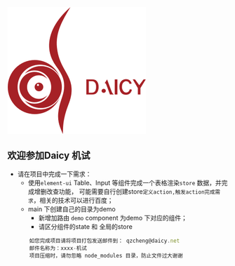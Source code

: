 ﻿![mahua](./img/daicy.png)
## 欢迎参加Daicy 机试
 * 请在项目中完成一下需求：
     *  使用`element-ui` Table、Input 等组件完成一个表格渲染`store` 数据，并完成增删改查功能，
        可能需要自行创建store`定义action,触发action完成需求`，相关的技术可以进行百度；
     * main 下创建自己的目录为demo
        * 新增加路由  `demo` component 为demo 下对应的组件；
        * 请区分组件的state 和 全局的store
 ```javascript
        如您完成项目请将项目打包发送邮件到： qzcheng@daicy.net
        邮件名称为：xxxx-机试 
        项目压缩时，请勿忽略 node_modules 目录，防止文件过大谢谢
 ```
